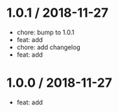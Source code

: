 
1.0.1 / 2018-11-27
==================

  * chore: bump to 1.0.1
  * feat: add
  * chore: add changelog
  * feat: add

1.0.0 / 2018-11-27
==================

  * feat: add
